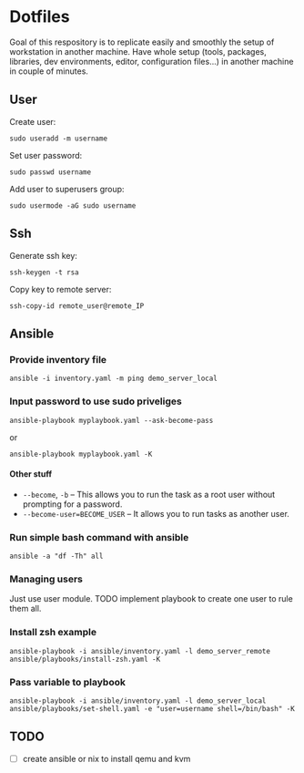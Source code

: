 # Dotfiles

Goal of this respository is to replicate easily and smoothly the setup of workstation in another machine. Have whole setup (tools, packages, libraries, dev environments, editor, configuration files...) in another machine in couple of minutes.

## User

Create user:

```
sudo useradd -m username
```

Set user password:
```
sudo passwd username
```

Add user to superusers group:
```
sudo usermode -aG sudo username
```

## Ssh

Generate ssh key:
```
ssh-keygen -t rsa
```

Copy key to remote server:
```
ssh-copy-id remote_user@remote_IP
```

## Ansible

### Provide inventory file

```
ansible -i inventory.yaml -m ping demo_server_local
```

### Input password to use sudo priveliges

```
ansible-playbook myplaybook.yaml --ask-become-pass
```

or

```
ansible-playbook myplaybook.yaml -K
```

#### Other stuff

 - `--become`, `-b` – This allows you to run the task as a root user without prompting for a password.
 - `--become-user=BECOME_USER` – It allows you to run tasks as another user.

### Run simple bash command with ansible

```
ansible -a "df -Th" all
```

### Managing users

Just use user module. TODO implement playbook to create one user to rule them all.

### Install zsh example

```
ansible-playbook -i ansible/inventory.yaml -l demo_server_remote ansible/playbooks/install-zsh.yaml -K
```

### Pass variable to playbook

```
ansible-playbook -i ansible/inventory.yaml -l demo_server_local ansible/playbooks/set-shell.yaml -e "user=username shell=/bin/bash" -K
```

## TODO

- [ ] create ansible or nix to install qemu and kvm
